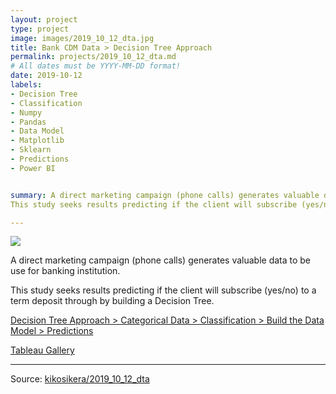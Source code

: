```yaml
---
layout: project
type: project
image: images/2019_10_12_dta.jpg
title: Bank CDM Data > Decision Tree Approach
permalink: projects/2019_10_12_dta.md
# All dates must be YYYY-MM-DD format!
date: 2019-10-12
labels:
- Decision Tree
- Classification
- Numpy
- Pandas
- Data Model
- Matplotlib
- Sklearn
- Predictions
- Power BI


summary: A direct marketing campaign (phone calls) generates valuable data to be use for banking institution. 
This study seeks results predicting if the client will subscribe (yes/no) to a term deposit through by building a Decision Tree.

---
```


<img class="ui image" src="{{ site.baseurl }}/images/2019_10_12_dta_pannel.jpg">

A direct marketing campaign (phone calls) generates valuable data to be use for banking institution.

This study seeks results predicting if the client will subscribe (yes/no) to a term deposit through by building a Decision Tree.


[Decision Tree Approach > Categorical Data > Classification > Build the Data Model > Predictions](https://colab.research.google.com/gist/kikosikera/9809ff37bfbcbb312238eb926252e73c/2019_10_12_dta.ipynb?authuser=1)

[Tableau Gallery](https://public.tableau.com/profile/cristiano.siqueira#!)


<hr>

Source: <a href="https://github.com/kikosikera/2019_10_12_dta"><i class="large github icon"></i>kikosikera/2019_10_12_dta</a>

